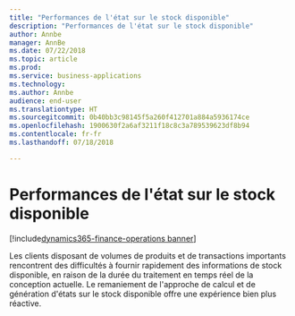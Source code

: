 ```yaml
---
title: "Performances de l'état sur le stock disponible"
description: "Performances de l'état sur le stock disponible"
author: Annbe
manager: AnnBe
ms.date: 07/22/2018
ms.topic: article
ms.prod: 
ms.service: business-applications
ms.technology: 
ms.author: Annbe
audience: end-user
ms.translationtype: HT
ms.sourcegitcommit: 0b40bb3c98145f5a260f412701a884a5936174ce
ms.openlocfilehash: 1900630f2a6af3211f18c8c3a789539623df8b94
ms.contentlocale: fr-fr
ms.lasthandoff: 07/18/2018

---
```

#  <a name="on-hand-inventory-report-performance"></a>Performances de l'état sur le stock disponible

[!include[dynamics365-finance-operations banner](../includes/dynamics365-finance-operations.md)]



Les clients disposant de volumes de produits et de transactions importants rencontrent des difficultés à fournir rapidement des informations de stock disponible, en raison de la durée du traitement en temps réel de la conception actuelle. Le remaniement de l'approche de calcul et de génération d'états sur le stock disponible offre une expérience bien plus réactive.

